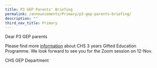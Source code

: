 ```yaml
---
title: P3 GEP Parents' Briefing
permalink: /announcements/Primary/p3-gep-parents-briefing/
description: ""
third_nav_title: Primary
---
```

Dear P3 GEP parents

Please find more [information](https://staging.d26k7rl81eo6rb.amplifyapp.com/academic/Gifted-Education-Programme/p3-gep-parents-briefing/) about CHS 3 years Gifted Education Programme. We look forward to see you for the Zoom session on 12-Nov.

CHS GEP Department